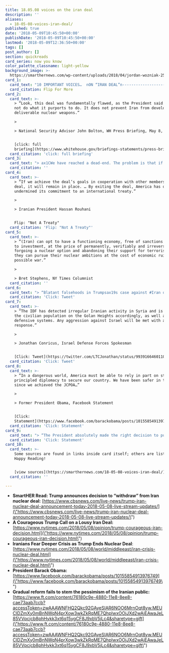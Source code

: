 ```yaml
---
title: 18.05.08 voices on the iran deal
description: ''
aliases:
  - 18-05-08-voices-iran-deal/
published: true
date: '2018-05-09T10:45:50+00:00'
publishDate: '2018-05-09T10:45:50+00:00'
lastmod: '2018-05-09T12:36:50+00:00'
tags: []
post_author: []
section: quickreads
card_series: now you know
color_palette_classname: light-yellow
background_image: >-
  https://smarthernews.com/wp-content/uploads/2018/04/jordan-wozniak-256456-unsplash-scaled.jpg
card_1:
  card_text: "10 IMPORTANT VOICES…  nON “IRAN DEAL”n-------------------------------------nn> ax1CNow he (President Trump) has played in the hands of hard-liners in Iran.ax1Dn> n> Ali Khorram, former Iranian ambassador to China & adviser to Iranian nuclear negotiating team, to NYT. Hard-liners = Anti-American.nnFlip For More"
  card_citation: Flip For More
card_2:
  card_text: >-
    > “Look, this deal was fundamentally flawed, as the President said.A It does
    not do what it purports to do. It does not prevent Iran from developing
    deliverable nuclear weapons.”

    > 

    > National Security Advisor John Bolton, WH Press Briefing, May 8, 2018


    [click: full
    briefing](https://www.whitehouse.gov/briefings-statements/press-briefing-national-security-advisor-john-bolton-iran/)
  card_citation: 'click: full briefing'
card_3:
  card_text: "> ax1CWe have reached a dead-end. The problem is that if the Islamic Republic reforms itself, nothing would remain of it. And if it refuses to reform itself, it would die.ax1Dn> n> Anonymous Business Man to "Financial Times" columnist Najmeh Bozorgmehr who asks: "Has the countdown to the collapse of the Islamic Republic of Iran begun?""
  card_citation: ''
card_4:
  card_text: >-
    > “If we achieve the deal’s goals in cooperation with other members of the
    deal, it will remain in place. … By exiting the deal, America has officially
    undermined its commitment to an international treaty.”

    > 

    > Iranian President Hassan Rouhani


    Flip: "Not A Treaty"
  card_citation: 'Flip: "Not A Treaty"'
card_5:
  card_text: >-
    > “(Iran) can opt to have a functioning economy, free of sanctions and open
    to investment, at the price of permanently, verifiably and irreversibly
    forgoing a nuclear option and abandoning their support for terrorists. Or
    they can pursue their nuclear ambitions at the cost of economic ruin and
    possible war.”

    > 

    > Bret Stephens, NY Times Columnist
  card_citation: ''
card_6:
  card_text: "> “Blatant falsehoods in Trumpsax19s case against #Iran deal will only alienate Iranians and vindicate the most anti-American among their leaders.”n> n> Vali Nasr, Twitter, Fmr. Sr. Advisor, State Dept. during Obama Administrationnn[Click: Tweet](https://twitter.com/vali_nasr/status/993954934851764225)"
  card_citation: 'Click: Tweet'
card_7:
  card_text: >-
    > “The IDF has detected irregular Iranian activity in Syria and is preparing
    the civilian population on the Golan Heights accordingly, as well as
    defensive systems. Any aggression against Israel will be met with a severe
    response.”

    > 

    > Jonathan Conricus, Israel Defense Forces Spokesman


    [Click: Tweet](https://twitter.com/LTCJonathan/status/993916646011088896)
  card_citation: 'Click: Tweet'
card_8:
  card_text: >-
    > “In a dangerous world, America must be able to rely in part on strong,
    principled diplomacy to secure our country. We have been safer in the years
    since we achieved the JCPOA…”

    > 

    > Former President Obama, Facebook Statement


    [Click:
    Statement](https://www.facebook.com/barackobama/posts/10155854913976749)
  card_citation: 'Click: Statement'
card_9:
  card_text: "> “The President absolutely made the right decision to pull out of the Iran nuclear deal. This was a terrible deal that only allowed Iranax19s bad international conduct to worsen. We must never allow Iran to get nuclear weapons, and we must resist their support for terrorism that continues to threaten America and our allies.”n> n> UN Ambassador Nikki Haleynn[Click: Statement](https://usun.state.gov/remarks/8419)"
  card_citation: 'Click: Statement'
card_10:
  card_text: >-
    Some sources are found in links inside card itself; others are listed here.
    Happy Reading!


    [view sources](https://smarthernews.com/18-05-08-voices-iran-deal/)
  card_citation: ''

---
```

*   **SmartHER Read: Trump announces decision to “withdraw” from Iran nuclear deal:** [https://www.cbsnews.com/live-news/trump-iran-nuclear-deal-announcement-today-2018-05-08-live-stream-updates/](\"https://www.cbsnews.com/live-news/trump-iran-nuclear-deal-announcement-today-2018-05-08-live-stream-updates/\")
*   **A Courageous Trump Call on a Lousy Iran Deal:** [https://www.nytimes.com/2018/05/08/opinion/trump-courageous-iran-decision.html](\"https://www.nytimes.com/2018/05/08/opinion/trump-courageous-iran-decision.html\")
*   **Iranians Fear Deeper Crisis as Trump Ends Nuclear Deal**: [https://www.nytimes.com/2018/05/08/world/middleeast/iran-crisis-nuclear-deal.html](\"https://www.nytimes.com/2018/05/08/world/middleeast/iran-crisis-nuclear-deal.html\")
*   **President Barack Obama:** [https://www.facebook.com/barackobama/posts/10155854913976749](\"https://www.facebook.com/barackobama/posts/10155854913976749\")
*   **Gradual reform fails to stem the pessimism of the Iranian public:** [https://www.ft.com/content/76180c9e-4880-11e8-8ee8-cae73aab7ccb?accessToken=zwAAAWNFHQ2Qkc92GAyeSIAR6NOO6MrnOqt8yw.MEUCIDZmXy0mBnNWqN4prXow3wkZkRqME7QhpIwxOOjJXd2wAiEAwaJeL85VVpcjcb8phHykk3xt6q15ygCF8J9xbV5jLc4&sharetype=gift](\"https://www.ft.com/content/76180c9e-4880-11e8-8ee8-cae73aab7ccb?accessToken=zwAAAWNFHQ2Qkc92GAyeSIAR6NOO6MrnOqt8yw.MEUCIDZmXy0mBnNWqN4prXow3wkZkRqME7QhpIwxOOjJXd2wAiEAwaJeL85VVpcjcb8phHykk3xt6q15ygCF8J9xbV5jLc4&sharetype=gift\")